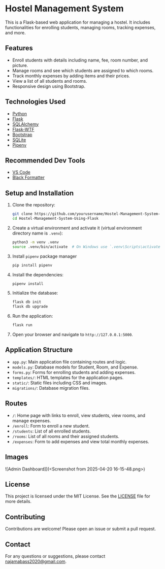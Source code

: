 # Hostel Management System

This is a Flask-based web application for managing a hostel. It includes functionalities for enrolling students, managing rooms, tracking expenses, and more.

## Features

- Enroll students with details including name, fee, room number, and picture.
- Manage rooms and see which students are assigned to which rooms.
- Track monthly expenses by adding items and their prices.
- View a list of all students and rooms.
- Responsive design using Bootstrap.

## Technologies Used

- [Python](https://www.python.org/)
- [Flask](https://flask.palletsprojects.com/en/3.0.x/)
- [SQLAlchemy](https://www.sqlalchemy.org/)
- [Flask-WTF](https://flask-wtf.readthedocs.io/en/1.2.x/)
- [Bootstrap](https://getbootstrap.com/docs/5.3/getting-started/introduction/)
- [SQLite](https://www.sqlite.org/)
- [Pipenv](https://pipenv.pypa.io/en/latest/)

## Recommended Dev Tools

- [VS Code](https://code.visualstudio.com/download)
- [Black Formatter](https://code.visualstudio.com/docs/python/formatting)

## Setup and Installation

1. Clone the repository:

   ```bash
   git clone https://github.com/yourusername/Hostel-Management-System-Using-Flask.git
   cd Hostel-Management-System-Using-Flask
   ```

2. Create a virtual environment and activate it (virtual environment directory name is `.venv`):

   ```bash
   python3 -m venv .venv
   source .venv/bin/activate  # On Windows use `.venv\Scripts\activate`
   ```

3. Install `pipenv` package manager

   ```bash
   pip install pipenv
   ```

4. Install the dependencies:

   ```bash
   pipenv install
   ```

5. Initialize the database:

   ```bash
   flask db init
   flask db upgrade
   ```

6. Run the application:

   ```bash
   flask run
   ```

7. Open your browser and navigate to `http://127.0.0.1:5000`.

## Application Structure

- `app.py`: Main application file containing routes and logic.
- `models.py`: Database models for Student, Room, and Expense.
- `forms.py`: Forms for enrolling students and adding expenses.
- `templates/`: HTML templates for the application pages.
- `static/`: Static files including CSS and images.
- `migrations/`: Database migration files.

## Routes

- `/`: Home page with links to enroll, view students, view rooms, and manage expenses.
- `/enroll`: Form to enroll a new student.
- `/students`: List of all enrolled students.
- `/rooms`: List of all rooms and their assigned students.
- `/expenses`: Form to add expenses and view total monthly expenses.

## Images 
![Admin Dashboard]](<Screenshot from 2025-04-20 16-15-48.png>)

## License

This project is licensed under the MIT License. See the [LICENSE](LICENSE) file for more details.

## Contributing

Contributions are welcome! Please open an issue or submit a pull request.

## Contact

For any questions or suggestions, please contact [najamabass2020@gmail.com](mailto:your-email@example.com).
